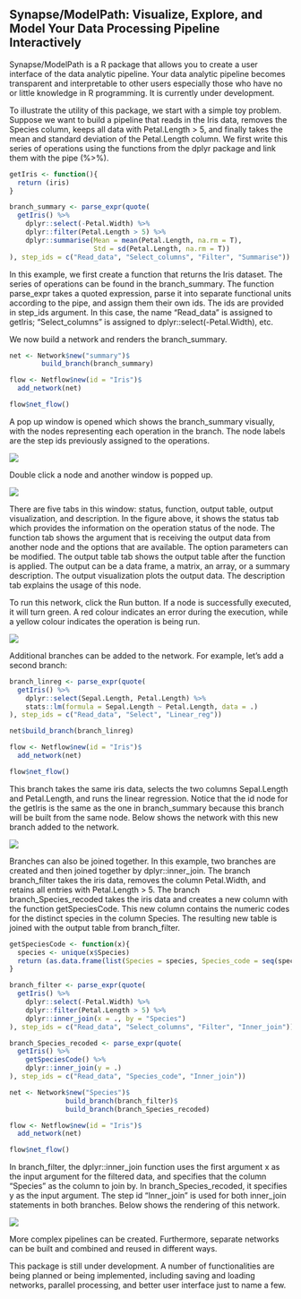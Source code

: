 
## Synapse/ModelPath: Visualize, Explore, and Model Your Data Processing Pipeline Interactively

Synapse/ModelPath is a R package that allows you to create a user
interface of the data analytic pipeline. Your data analytic pipeline
becomes transparent and interpretable to other users especially those
who have no or little knowledge in R programming. It is currently under
development.

To illustrate the utility of this package, we start with a simple toy
problem. Suppose we want to build a pipeline that reads in the Iris
data, removes the Species column, keeps all data with Petal.Length \> 5,
and finally takes the mean and standard deviation of the Petal.Length
column. We first write this series of operations using the functions
from the dplyr package and link them with the pipe (%\>%).

``` r
getIris <- function(){
  return (iris)
}

branch_summary <- parse_expr(quote(  
  getIris() %>%
    dplyr::select(-Petal.Width) %>%
    dplyr::filter(Petal.Length > 5) %>%
    dplyr::summarise(Mean = mean(Petal.Length, na.rm = T),
                     Std = sd(Petal.Length, na.rm = T))
), step_ids = c("Read_data", "Select_columns", "Filter", "Summarise"))
```

In this example, we first create a function that returns the Iris
dataset. The series of operations can be found in the branch_summary.
The function parse_expr takes a quoted expression, parse it into
separate functional units according to the pipe, and assign them their
own ids. The ids are provided in step_ids argument. In this case, the
name “Read_data” is assigned to getIris; “Select_columns” is assigned to
dplyr::select(-Petal.Width), etc.

We now build a network and renders the branch_summary.

``` r
net <- Network$new("summary")$
        build_branch(branch_summary)

flow <- Netflow$new(id = "Iris")$
  add_network(net)

flow$net_flow()
```

A pop up window is opened which shows the branch_summary visually, with
the nodes representing each operation in the branch. The node labels are
the step ids previously assigned to the operations.

![](img/branch_summary.png)

Double click a node and another window is popped up.

![](img/node_window.png)

There are five tabs in this window: status, function, output table,
output visualization, and description. In the figure above, it shows the
status tab which provides the information on the operation status of the
node. The function tab shows the argument that is receiving the output
data from another node and the options that are available. The option
parameters can be modified. The output table tab shows the output table
after the function is applied. The output can be a data frame, a matrix,
an array, or a summary description. The output visualization plots the
output data. The description tab explains the usage of this node.

To run this network, click the Run button. If a node is successfully
executed, it will turn green. A red colour indicates an error during the
execution, while a yellow colour indicates the operation is being run.

![](img/branch_summary_run.png)

Additional branches can be added to the network. For example, let’s add
a second branch:

``` r
branch_linreg <- parse_expr(quote(
  getIris() %>%
    dplyr::select(Sepal.Length, Petal.Length) %>%
    stats::lm(formula = Sepal.Length ~ Petal.Length, data = .)
), step_ids = c("Read_data", "Select", "Linear_reg"))

net$build_branch(branch_linreg)

flow <- Netflow$new(id = "Iris")$
  add_network(net)

flow$net_flow()
```

This branch takes the same iris data, selects the two columns
Sepal.Length and Petal.Length, and runs the linear regression. Notice
that the id node for the getIris is the same as the one in
branch_summary because this branch will be built from the same node.
Below shows the network with this new branch added to the network.

![](img/branch_summary_linreg.png)

Branches can also be joined together. In this example, two branches are
created and then joined together by dplyr::inner_join. The branch
branch_filter takes the iris data, removes the column Petal.Width, and
retains all entries with Petal.Length \> 5. The branch
branch_Species_recoded takes the iris data and creates a new column with
the function getSpeciesCode. This new column contains the numeric codes
for the distinct species in the column Species. The resulting new table
is joined with the output table from branch_filter.

``` r
getSpeciesCode <- function(x){
  species <- unique(x$Species)
  return (as.data.frame(list(Species = species, Species_code = seq(species))))
}

branch_filter <- parse_expr(quote(  
  getIris() %>%
    dplyr::select(-Petal.Width) %>%
    dplyr::filter(Petal.Length > 5) %>%
    dplyr::inner_join(x = ., by = "Species")
), step_ids = c("Read_data", "Select_columns", "Filter", "Inner_join"))

branch_Species_recoded <- parse_expr(quote(
  getIris() %>%
    getSpeciesCode() %>%
    dplyr::inner_join(y = .)
), step_ids = c("Read_data", "Species_code", "Inner_join"))

net <- Network$new("Species")$
              build_branch(branch_filter)$
              build_branch(branch_Species_recoded)

flow <- Netflow$new(id = "Iris")$
  add_network(net)

flow$net_flow()
```

In branch_filter, the dplyr::inner_join function uses the first argument
x as the input argument for the filtered data, and specifies that the
column “Species” as the column to join by. In branch_Species_recoded, it
specifies y as the input argument. The step id “Inner_join” is used for
both inner_join statements in both branches. Below shows the rendering
of this network.

![](img/branches_join.png)

More complex pipelines can be created. Furthermore, separate networks
can be built and combined and reused in different ways.

This package is still under development. A number of functionalities are
being planned or being implemented, including saving and loading
networks, parallel processing, and better user interface just to name a
few.
